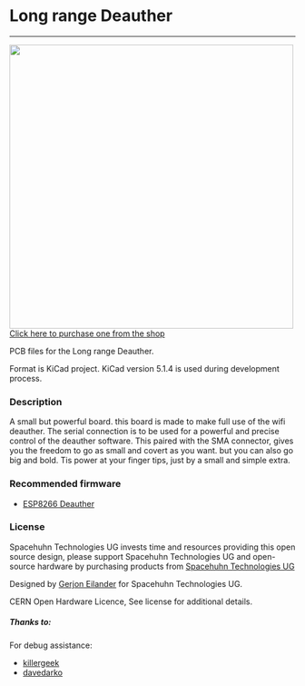 # Long range Deauther
----------
<a href="https://spacehuhn.store/product/long-range-deauther/"><img src="Pictures/board.png?raw=true" width="500px"><br/>
Click here to purchase one from the shop</a>

PCB files for the Long range Deauther. 

Format is KiCad project.
KiCad version 5.1.4 is used during development process.

### Description
A small but powerful board. this board is made to make full use of the wifi deauther. The serial connection is to be used for a powerful and precise control of the deauther software.
This paired with the SMA connector, gives you the freedom to go as small and covert as you want. but you can also go big and bold. Tis power at your finger tips, just by a small and simple extra.

### Recommended firmware
- [ESP8266 Deauther](https://github.com/SpacehuhnTech/esp8266_deauther)

### License

Spacehuhn Technologies UG invests time and resources providing this open source design, please support Spacehuhn Technologies UG and open-source hardware by purchasing products from [Spacehuhn Technologies UG](https://spacehuhn.tech/)

Designed by [Gerjon Eilander](https://github.com/13r1ckz) for Spacehuhn Technologies UG.

CERN Open Hardware Licence, 
See license for additional details.

##### Thanks to:
For debug assistance:
- [killergeek](https://github.com/killergeek)
- [davedarko](https://github.com/davedarko)


